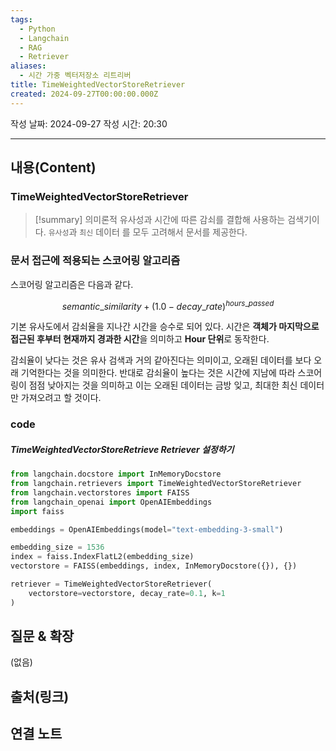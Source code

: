 ```yaml
---
tags:
  - Python
  - Langchain
  - RAG
  - Retriever
aliases:
  - 시간 가중 벡터저장소 리트리버
title: TimeWeightedVectorStoreRetriever
created: 2024-09-27T00:00:00.000Z
---
```

작성 날짜: 2024-09-27
작성 시간: 20:30


----
## 내용(Content)

### TimeWeightedVectorStoreRetriever

>[!summary]
> 의미론적 유사성과 시간에 따른 감쇠를 결합해 사용하는 검색기이다. `유사성`과 `최신` 데이터 를 모두 고려해서 문서를 제공한다.


### 문서 접근에 적용되는 스코어링 알고리즘

스코어링 알고리즘은 다음과 같다.

$$
semantic\_similarity + (1.0 - decay\_rate)^{hours\_passed}
$$


기본 유사도에서 감쇠율을 지나간 시간을 승수로 되어 있다. 시간은 **객체가 마지막으로 접근된 후부터 현재까지 경과한 시간**을 의미하고 **Hour 단위**로 동작한다.

감쇠율이 낮다는 것은 유사 검색과 거의 같아진다는 의미이고, 오래된 데이터를 보다 오래 기억한다는 것을 의미한다. 반대로 감쇠율이 높다는 것은 시간에 지남에 따라 스코어링이 점점 낮아지는 것을 의미하고 이는 오래된 데이터는 금방 잊고, 최대한 최신 데이터만 가져오려고 할 것이다.

### code

##### TimeWeightedVectorStoreRetrieve Retriever 설정하기

```python
from langchain.docstore import InMemoryDocstore
from langchain.retrievers import TimeWeightedVectorStoreRetriever
from langchain.vectorstores import FAISS
from langchain_openai import OpenAIEmbeddings
import faiss

embeddings = OpenAIEmbeddings(model="text-embedding-3-small")

embedding_size = 1536
index = faiss.IndexFlatL2(embedding_size)
vectorstore = FAISS(embeddings, index, InMemoryDocstore({}), {})

retriever = TimeWeightedVectorStoreRetriever(
    vectorstore=vectorstore, decay_rate=0.1, k=1
)
```

## 질문 & 확장

(없음)

## 출처(링크)


## 연결 노트










